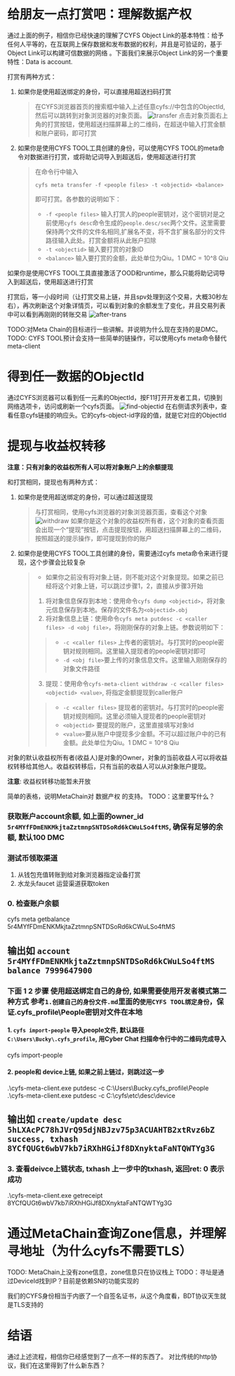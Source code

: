 # 给朋友一点打赏吧：理解数据产权
通过上面的例子，相信你已经快速的理解了CYFS Object Link的基本特性：给予任何人平等的，在互联网上保存数据和发布数据的权利，并且是可验证的，基于Object Link可以构建可信数据的网络 。下面我们来展示Object Link的另一个重要特性：Data is account.



打赏有两种方式：
1. 如果你是使用超送绑定的身份，可以直接用超送扫码打赏
   > 在CYFS浏览器首页的搜索框中输入上述任意cyfs://中包含的ObjectId,然后可以跳转到对象浏览器的对象页面。
   > ![transfer](images/transfer_to_file.jpg)
   > 点击对象页面右上角的打赏按钮，使用超送扫描屏幕上的二维码，在超送中输入打赏金额和账户密码，即可打赏
2. 如果你是使用CYFS TOOL工具创建的身份，可以使用CYFS TOOL的meta命令对数据进行打赏，或将助记词导入到超送后，使用超送进行打赏
   > 在命令行中输入
   > ```shell
   > cyfs meta transfer -f <people files> -t <objectid> <balance>
   > ```
   > 即可打赏。各参数的说明如下：
   > - `-f <people files>` 输入打赏人的people密钥对，这个密钥对是之前使用`cyfs desc`命令生成的`people.desc/sec`两个文件。这里需要保持两个文件的文件名相同,扩展名不变，将不含扩展名部分的文件路径输入此处。打赏金额将从此账户扣除
   > - `-t <objectid>` 输入要打赏的对象ID
   > - `<balance>` 输入要打赏的金额，此处单位为Qiu。1 DMC = 10^8 Qiu

如果你是使用CYFS TOOL工具直接激活了OOD和runtime，那么只能将助记词导入到超送后，使用超送进行打赏

打赏后，等一小段时间（让打赏交易上链，并且spv处理到这个交易，大概30秒左右），再次刷新这个对象详情页，可以看到对象的余额发生了变化，并且交易列表中可以看到再刚刚的转账交易
![after-trans](images/after_trans.jpg)

TODO:对Meta Chain的目标进行一些讲解。并说明为什么现在支持的是DMC。
TODO: CYFS TOOL预计会支持一些简单的链操作，可以使用cyfs meta命令替代meta-client

# 得到任一数据的ObjectId
通过CYFS浏览器可以看到任一元素的ObjectId，按F11打开开发者工具，切换到网络选项卡，访问或刷新一个cyfs页面。
![find-objectid](images/find_objectid.jpg)
在右侧请求列表中，查看任意cyfs链接的响应头。它的cyfs-object-id字段的值，就是它对应的ObjectId

# 提现与收益权转移
**注意：只有对象的收益权所有人可以将对象账户上的余额提现**

和打赏相同，提现也有两种方式：
1. 如果你是使用超送绑定的身份，可以通过超送提现
   > 与打赏相同，使用cyfs浏览器的对象浏览器页面，查看这个对象
   > ![withdraw](images/withdraw.jpg)
   > 如果你是这个对象的收益权所有者，这个对象的查看页面会出现一个“提现”按钮，点击提现按钮，用超送扫描屏幕上的二维码，按照超送的提示操作，即可提现到你的账户
2. 如果你是使用CYFS TOOL工具创建的身份，需要通过cyfs meta命令来进行提现，这个步骤会比较复杂
   > - 如果你之前没有将对象上链，则不能对这个对象提现。如果之前已经将这个对象上链，可以跳过步骤1，2，直接从步骤3开始
   > 1. 将对象信息保存到本地：使用命令`cyfs dump <objectid>`，将对象元信息保存到本地。保存的文件名为`<objectid>.obj`
   > 2. 将对象信息上链：使用命令`cyfs meta putdesc -c <caller files> -d <obj file>`，将刚刚保存的对象上链。参数说明如下：
   > > - `-c <caller files>` 上传者的密钥对。与打赏时的people密钥对规则相同。这里输入提现者的people密钥对即可
   > > - `-d <obj file>`要上传的对象信息文件。这里输入刚刚保存的对象文件路径
   > 3. 提现：使用命令`cyfs-meta-client withdraw -c <caller files> <objectid> <value>`, 将指定金额提现到caller账户
   > > - `-c <caller files>` 提现者的密钥对。与打赏时的people密钥对规则相同。这里必须输入提现者的people密钥对
   > > - `<objectid>` 要提现的账户，这里直接填写对象Id
   > > - `<value>`要从账户中提现多少金额。不可以超过账户中的已有金额。此处单位为Qiu。1 DMC = 10^8 Qiu

对象的默认收益权所有者(收益人)是对象的Owner，对象的当前收益人可以将收益权转移给其他人。收益权转移后，只有当前的收益人可以从对象账户提现。

**注意**: 收益权转移功能暂未开放

简单的表格，说明MetaChain对 数据产权 的支持。
TODO：这里要写什么？

### 获取账户account余额, 如上面的owner_id `5r4MYfFDmENKMkjtaZztmnpSNTDSoRd6kCWuLSo4ftMS`, 确保有足够的余额, 默认100 DMC
### 测试币领取渠道
 1. 从钱包充值转账到给对象浏览器指定设备打赏
 2. 水龙头faucet 运营渠道获取token

### 0. 检查账户余额
cyfs meta getbalance 5r4MYfFDmENKMkjtaZztmnpSNTDSoRd6kCWuLSo4ftMS
## 输出如 `account 5r4MYfFDmENKMkjtaZztmnpSNTDSoRd6kCWuLSo4ftMS balance 7999647900`

### 下面 1 2 步骤 使用超送绑定自己的身份, 如果需要使用开发者模式第二种方式 参考`1.创建自己的身份文件.md`里面的`使用CYFS TOOL绑定身份`，保证.cyfs_profile\People密钥对文件在本地
#### 1. `cyfs import-people` 导入people文件, 默认路径`C:\Users\Bucky\.cyfs_profile`, 用Cyber Chat 扫描命令行中的二维码完成导入
cyfs import-people

#### 2. people和 device上链, 如果之前上链过，则跳过这一步
.\cyfs-meta-client.exe putdesc -c  C:\Users\Bucky\.cyfs_profile\People
.\cyfs-meta-client.exe putdesc -c C:\cyfs\etc\desc\device
## 输出如 `create/update desc 5hLXAcPC78hJVrQ95djNBJzv75p3ACUAHTB2xtRvz6bZ success, txhash 8YCfQUGt6wbV7kb7iRXhHGiJf8DXnyktaFaNTQWTYg3G`

### 3. 查看deivce上链状态, txhash 上一步中的txhash, 返回ret: 0 表示成功
.\cyfs-meta-client.exe getreceipt 8YCfQUGt6wbV7kb7iRXhHGiJf8DXnyktaFaNTQWTYg3G

# 通过MetaChain查询Zone信息，并理解寻地址（为什么cyfs不需要TLS）
TODO: MetaChain上没有zone信息，zone信息只在协议栈上
TODO：寻址是通过DeviceId找到IP？目前是依赖SN的功能实现的

我们的CYFS身份相当于内嵌了一个自签名证书，从这个角度看，BDT协议天生就是TLS支持的


# 结语
通过上述流程，相信你已经感觉到了一点不一样的东西了。
对比传统的http协议，我们在这里得到了什么新东西？